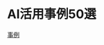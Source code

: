 # AI活用事例50選

[事例](AI%E6%B4%BB%E7%94%A8%E4%BA%8B%E4%BE%8B50%E9%81%B8%20e2b68338e61c426fab384385873a3285/%E4%BA%8B%E4%BE%8B%20edc0851a16e048cd8d5d09ea03584668.csv)